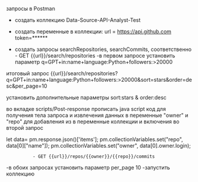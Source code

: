 запросы в Postman
- создать коллекцию  Data-Source-API-Analyst-Test
- создать переменные в коллекции:
url = https://api.github.com
token=******

- создать запросы searchRepositories, searchCommits, соответственно
             - GET {{url}}/search/repositories
-в первом запросе
установить параметр q=GPT+in:name+language:Python+followers:>20000

итоговый запрос {{url}}/search/repositories?q=GPT+in:name+language:Python+followers:>20000&sort=stars&order=desc&per_page=10

установить дополнительные параметры sort:stars & order:desc

во вкладке scripts/Post-response прописать java script код для получения тела запроса и извлечения данных в переменные "owner" и "repo" для добавления из в переменные коллекции и включения во второй запрос

let data= pm.response.json()['items'];
pm.collectionVariables.set("repo", data[0]["name"]);
pm.collectionVariables.set("owner", data[0].owner.login);

              - GET {{url}}/repos/{{owner}}/{{repo}}/commits
-в обоих запросах установить параметр per_page 10
-запустить коллекцию
